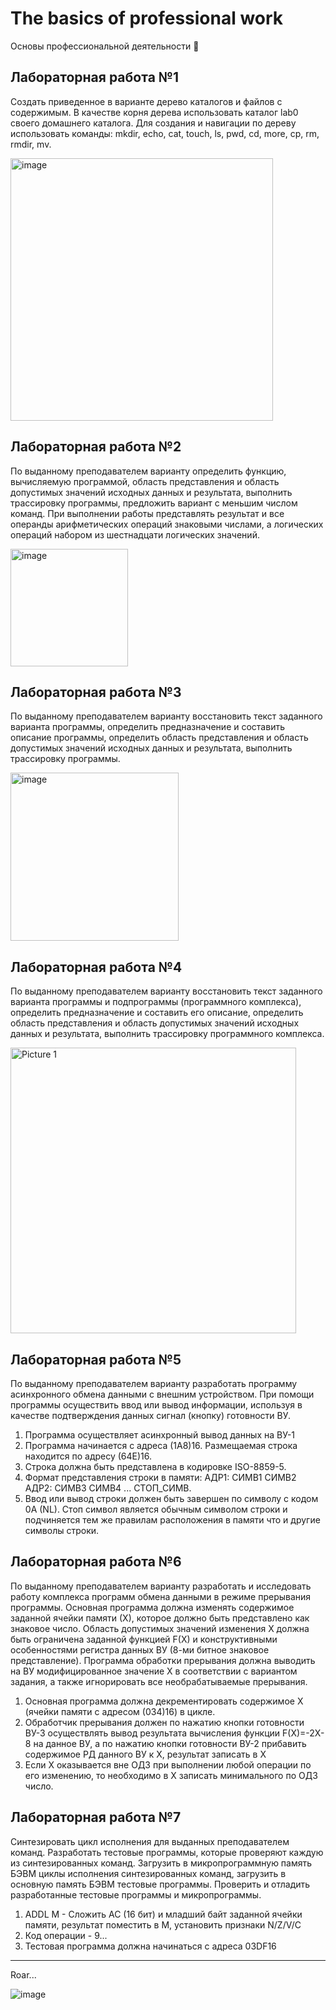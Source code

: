 # The basics of professional work

Основы профессиональной деятельности :tiger:

## Лабораторная работа №1

Создать приведенное в варианте дерево каталогов и файлов с содержимым. В качестве корня дерева использовать каталог lab0 своего домашнего каталога. Для создания и навигации по дереву использовать команды: mkdir, echo, cat, touch, ls, pwd, cd, more, cp, rm, rmdir, mv.

<img width="420" alt="image" src="https://user-images.githubusercontent.com/127943609/225345799-9025500e-e729-4f88-a135-af0859d1a9d8.png">


## Лабораторная работа №2

По выданному преподавателем варианту определить функцию, вычисляемую программой, область представления и область допустимых значений исходных данных и результата, выполнить трассировку программы, предложить вариант с меньшим числом команд. При выполнении работы представлять результат и все операнды арифметических операций знаковыми числами, а логических операций набором из шестнадцати логических значений. 


<img width="188" alt="image" src="https://user-images.githubusercontent.com/127943609/225346120-9261101b-255b-4054-952c-19f30f38e48c.png">

## Лабораторная работа №3 

По выданному преподавателем варианту восстановить текст заданного варианта программы, определить предназначение и составить описание программы, определить область представления и область допустимых значений исходных данных и результата, выполнить трассировку программы.

<img width="269" alt="image" src="https://user-images.githubusercontent.com/127943609/225346423-2ff21d5a-0917-42f3-a605-67d602ec60a1.png">




## Лабораторная работа №4

По выданному преподавателем варианту восстановить текст заданного варианта программы и подпрограммы (программного комплекса), определить предназначение и составить его описание, определить область представления и область допустимых значений исходных данных и результата, выполнить трассировку программного комплекса.

<img width="457" alt="Picture 1" src="https://user-images.githubusercontent.com/127943609/225347717-8a6c784d-ba44-4edd-bb4a-c9c992882c57.png">


## Лабораторная работа №5 


По выданному преподавателем варианту разработать программу асинхронного обмена данными с внешним устройством. При помощи программы осуществить ввод или вывод информации, используя в качестве подтверждения данных сигнал (кнопку) готовности ВУ.

1.	Программа осуществляет асинхронный вывод данных на ВУ-1
2.	Программа начинается с адреса (1A8)16. Размещаемая строка находится по адресу (64E)16. 
3.	Строка должна быть представлена в кодировке ISO-8859-5.
4.	Формат представления строки в памяти: АДР1: СИМВ1 СИМВ2 АДР2: СИМВ3 СИМВ4 ... СТОП_СИМВ. 
5.	Ввод или вывод строки должен быть завершен по символу c кодом 0A (NL). Стоп символ является обычным символом строки и подчиняется тем же правилам расположения в памяти что и другие символы строки.



## Лабораторная работа №6 

По выданному преподавателем варианту разработать и исследовать работу комплекса программ обмена данными в режиме прерывания программы. Основная программа должна изменять содержимое заданной ячейки памяти (Х), которое должно быть представлено как знаковое число. Область допустимых значений изменения Х должна быть ограничена заданной функцией F(X) и конструктивными особенностями регистра данных ВУ (8-ми битное знаковое представление). Программа обработки прерывания должна выводить на ВУ модифицированное значение Х в соответствии с вариантом задания, а также игнорировать все необрабатываемые прерывания.
1.	Основная программа должна декрементировать содержимое X (ячейки памяти с адресом (034)16) в цикле. 
2.	Обработчик прерывания должен по нажатию кнопки готовности ВУ-3 осуществлять вывод результата вычисления функции F(X)=-2X-8 на данное ВУ, a по нажатию кнопки готовности ВУ-2 прибавить содержимое РД данного ВУ к Х, результат записать в X 
3.	Если Х оказывается вне ОДЗ при выполнении любой операции по его изменению, то необходимо в Х записать минимального по ОДЗ число.



## Лабораторная работа №7 

Синтезировать цикл исполнения для выданных преподавателем команд. Разработать тестовые программы, которые проверяют каждую из синтезированных команд. Загрузить в микропрограммную память БЭВМ циклы исполнения синтезированных команд, загрузить в основную память БЭВМ тестовые программы. Проверить и отладить разработанные тестовые программы и микропрограммы.
1.	ADDL М - Сложить AC (16 бит) и младший байт заданной ячейки памяти, результат поместить в М, установить признаки N/Z/V/C
2.	Код операции - 9...
3.	Тестовая программа должна начинаться с адреса 03DF16



____

Roar...

![image](https://user-images.githubusercontent.com/127943609/225353614-4ad81013-1ee1-4fdd-80af-2c02ba3eb270.png)


